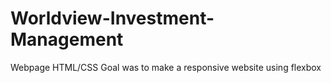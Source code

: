 # Worldview-Investment-Management
Webpage HTML/CSS
Goal was to make a responsive website using flexbox
